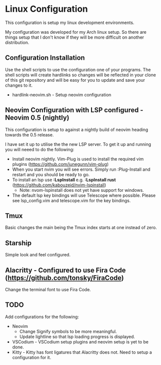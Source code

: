 # Linux Configuration

This configuration is setup my linux development environments.

My configuration was developed for my Arch linux setup. So there are things setup that I don't know if they will be more difficult on another distribution.

## Configuration Installation
Use the shell scripts to use the configuration one of your programs. The shell scripts will create hardlinks so changes will be reflected in your clone of this git repository and will be easy for you to update and save your changes to it.
* hardlink-neovim.sh - Setup neovim configuration

## Neovim Configuration with LSP configured - Neovim 0.5 (nightly)
This configuration is setup to against a nightly build of neovim heading towards the 0.5 release.

I have set it up to utilise the the new LSP server. To get it up and running you will neeed to do the following:
* Install neovim nightly. Vim-Plug is used to install the required vim plugins (https://github.com/junegunn/vim-plug)
* When you start nvim you will see errors. Simply run :Plug-Install and restart and you should be ready to go.
* To install an lsp use __:LspInstall <language>__ e.g. __:LspInstall rust__ (https://github.com/kabouzeid/nvim-lspinstall)
	* Note: nvom-lspinstall does not yet have support for windows.
* The default lsp key bindings will use Telescope where possible. Please see lsp_config.vim and telescope.vim for the key bindings.

## Tmux
Basic changes the main being the Tmux index starts at one instead of zero.

## Starship
Simple look and feel configured.

## Alacritty - Configured to use Fira Code (https://github.com/tonsky/FiraCode)
Change the terminal font to use Fira Code.

## TODO
Add configurations for the following:
* Neovim
	* Change Signify symbols to be more meaningful.
	* Update lightline so that lsp loading progress is displayed.
* VSCodium - VSCodium setup plugins and neovim setup is yet to be done.
* Kitty - Kitty has font ligatures that Alacritty does not. Need to setup a configuration for it.
